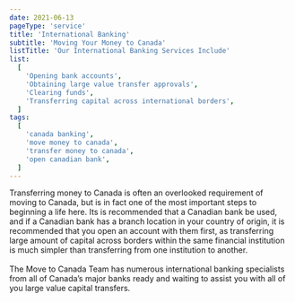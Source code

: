 ```yaml
---
date: 2021-06-13
pageType: 'service'
title: 'International Banking'
subtitle: 'Moving Your Money to Canada'
listTitle: 'Our International Banking Services Include'
list:
  [
    'Opening bank accounts',
    'Obtaining large value transfer approvals',
    'Clearing funds',
    'Transferring capital across international borders',
  ]
tags:
  [
    'canada banking',
    'move money to canada',
    'transfer money to canada',
    'open canadian bank',
  ]
---
```


Transferring money to Canada is often an overlooked requirement of moving to Canada, but is in fact one of the most important steps to beginning a life here. Its is recommended that a Canadian bank be used, and if a Canadian bank has a branch location in your country of origin, it is recommended that you open an account with them first, as transferring large amount of capital across borders within the same financial institution is much simpler than transferring from one institution to another.
<br/>
<br/>
The Move to Canada Team has numerous international banking specialists from all of Canada’s major banks ready and waiting to assist you with all of you large value capital transfers.
